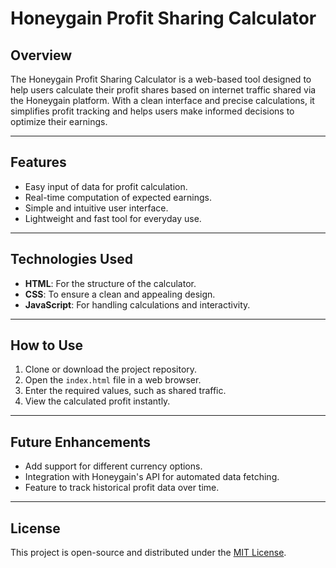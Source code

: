# Honeygain Profit Sharing Calculator  

## Overview  
The Honeygain Profit Sharing Calculator is a web-based tool designed to help users calculate their profit shares based on internet traffic shared via the Honeygain platform. 
With a clean interface and precise calculations, it simplifies profit tracking and helps users make informed decisions to optimize their earnings.  

---

## Features  
- Easy input of data for profit calculation.  
- Real-time computation of expected earnings.  
- Simple and intuitive user interface.  
- Lightweight and fast tool for everyday use.  

---

## Technologies Used  
- **HTML**: For the structure of the calculator.  
- **CSS**: To ensure a clean and appealing design.  
- **JavaScript**: For handling calculations and interactivity.  

---

## How to Use  
1. Clone or download the project repository.  
2. Open the `index.html` file in a web browser.  
3. Enter the required values, such as shared traffic.  
4. View the calculated profit instantly.  

---

## Future Enhancements  
- Add support for different currency options.  
- Integration with Honeygain's API for automated data fetching.  
- Feature to track historical profit data over time.  

---

## License  
This project is open-source and distributed under the [MIT License](LICENSE).  
